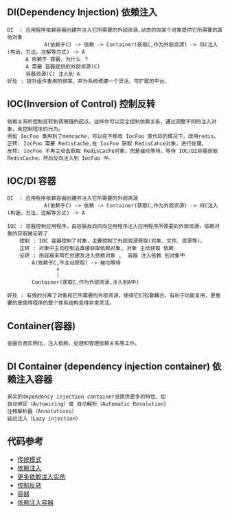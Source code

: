 ## DI(Dependency Injection) 依赖注入
    DI  : 应用程序依赖容器创建并注入它所需要的外部资源,动态的向某个对象提供它所需要的其他对象
                A(依赖于C) -> 依赖 -> Container(获取C,作为外部资源) -> 将C注入(构造，方法，注解等方式) -> A 
          A 依赖于 容器，为什么 ？
          A 需要 容器提供的外部资源(C)
          容器资源(C) 注入到 A
    好处 : 提升组件重用的频率，并为系统搭建一个灵活、可扩展的平台。          

## IOC(Inversion of Control) 控制反转
    依赖关系的控制反转到调用链的起点。这样你可以完全控制依赖关系，通过调整不同的注入对象，来控制程序的行为。
    例如 IocFoo 类用到了memcache，可以在不修改 IocFoo 类代码的情况下，改用redis。
    正转: IocFoo 需要 RedisCache,在 IocFoo 获取 RedisCahce对象，进行处理。
    反转: IocFoo 不再主动去获取 RedisCache对象，而是被动等待。等待 IOC/DI容器获取 RedisCache，然后反向注入到 IocFoo 中。
    
## IOC/DI 容器
    DI  : 应用程序依赖容器创建并注入它所需要的外部资源
                A(依赖于C) -> 依赖 -> Container(获取C,作为外部资源) -> 将C注入(构造，方法，注解等方式) -> A 
            
    IOC : 容器控制应用程序，由容器反向的向应用程序注入应用程序所需要的外部资源，依赖对象的获取被反转了
        控制 : IOC 容器控制了对象，主要控制了外部资源获取(对象、文件、资源等)。
        正转 : 对象中主动控制去直接获取依赖对象, 对象 主动获取 依赖 
        反转 : 由容器来帮忙创建及注入依赖对象 ,  容器 注入依赖 到对象中
            A(依赖于C,不主动获取) -> 被动等待 
                    ∧ 
                    |    
            Container(获取C,作为外部资源,注入到A中)
            
    好处 : 有效的分离了对象和它所需要的外部资源，使得它们松散耦合，有利于功能复用，更重要的是使得程序的整个体系结构变得非常灵活。        
            
## Container(容器)
    容器负责实例化，注入依赖，处理和管理依赖关系等工作。
    
## DI Container (dependency injection container) 依赖注入容器
    真实的dependency injection container会提供更多的特性，如
    自动绑定（Autowiring）或 自动解析（Automatic Resolution）
    注释解析器（Annotations）
    延迟注入（Lazy injection）
    
## 代码参考
* [传统模式](NormalFoo.php)    
* [依赖注入](DiFoo.php)    
* [更多依赖注入实例](DiFooDemo.php)    
* [控制反转](IocFoo.php)    
* [容器](Container.php)    
* [依赖注入容器](DiContainer.php)    